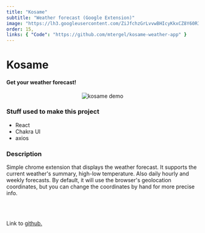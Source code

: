 ```yaml
---
title: "Kosame"
subtitle: "Weather forecast (Google Extension)"
image: "https://lh3.googleusercontent.com/ZiJfchzGrLvvwBHIcyKkxCZ8Y60RI2oWvL5yIhX8HOKQZXrVn9UiRrh-No-mfv1K4I-ieAeOX3Z0aOKz-7YzqovCLVh1cRVQwCwnP28JkGqcOzHTYd7USuUZ_FVf1aGGkpR9WeqKp1clUDmfMXLROlYIiamRA9ZxN5vKdXag_JIFHybT2Ra0HBDkY1kbMauWDNVZvXy0O4rhk-ZNfeIOz3u78mxDdGmnBcIYpr136RRqOZXEf6CWwsXfsz6Y2k2Ipr0uTqY3t_XLTzeGaQaEs7AVd7uqqVp2RPyJAtnAa9OnxDaqyOU6EPedqmFgrIxQHQ9W2s7ZvTp3DyFOhyICaxMelU6HKmDtB-BGCN4CVLohYshQtqWSz6G6NE0FhqsvmUyMxdjK256kX6ZFYU0_uo6t-jZp9riVO9M9s4yrT69my1zPk13_-p6EABm2QkSI-lgOMP2UKqqg5_hk737XJV-7pzNDf_DpyDdx6rjr3aiYGC0UcLz1mCUwo-4Ryyw1Nj1JT3Q6mN-XA6Nc0DmimaVk9SklpUo8Aua-bOpC1_nqKPH8WB-8T9ptUPJ-irYHaQXx_p6zplvc5NGy7bCF-ww6EjpmPUDPoLysSbr0FopVDW1X1oBZas6-qh6Sz7zT_lZ_lnu4aVtKAIJ5zoQwxiC1F6OuqcUoztjtbrdlI6KY_dTElDUZ7JeYnqJ9tXKkFoJUAviBo158DNb6IMKwwNx9=s192-no?authuser=0"
order: 15,
links: { "Code": "https://github.com/mtergel/kosame-weather-app" }
---
```


# Kosame

#### Get your weather forecast!

<p align="center">
  <img alt='kosame demo' src="https://lh3.googleusercontent.com/JWioMcRDmbUqEQI8DSdhe_gBedbE55Hb4c1Go27Fv8z0ikmeHr2bha8QM_koEE875Vm011ygqdJPwRSiHYKOQSm8Cv_Kp_pYND7zs__TKSUZCTf-RAoQEIQZzdJ5avpD_fmlx1rDRRFLFbx66DPOQaIrTtzZ_0QA6S3tSCbeNWBPquBKOaI23H8RI8NjaQq58-3dOd05599gkIZHqc-F8HctvAiLOfL4Gcq_fVoiWhAVcgezJnks9g-APJAVMBG0vnDU9ItkvIWMtvYXhwthRvaWto0NSl-OLZwSl41t_YFMF-r26jG3NfFjJjWPPGyCpMVFpD21ILI-5nEpOivpWaBf4dk9-lgJ5YiI6T7mfPnRpJYxlAkmcBv0mL0bLb0jb0mErMcLvnWAi9g7OyBHxj2kwSAe7HAEHhwWxo73P9EmX52AQPH1trMG7WWp06HRINTfg11CNgy7quBdtMTfIGMGfJnIy255Dn3F5s0Cm71uGO1_ajtHWxUJi76wEQvEd0Vg414qnXsBVnoNop4NMPJttaFLZGrEB2dKtADj7rej_ZQwSPW_eQnNB4hQJEtJdvFwOL9zonrDxsvYH5zGVqlsKxRscmSfzjM-7873mKCVlUBR0glJxx4qMcesgY2OOrgG7KSeEVmXJnEAgV53sI5w-0_4YzYXOJsJDUMoI6zMJvkko5cdrBfnAkM9t0fOQQqOpibjrpI7GnRLyWRWUBOZ=w308-h666-no?authuser=0">
</p>

### Stuff used to make this project

- React
- Chakra UI
- axios

### Description

Simple chrome extension that displays the weather forecast. It supports the current weather's summary, high-low temperature. Also daily hourly and weekly forecasts. By default, it will use the browser's geolocation coordinates, but you can change the coordinates by hand for more precise info.

<br/><br/>

Link to [github.](https://github.com/mtergel/kosame-weather-app)
